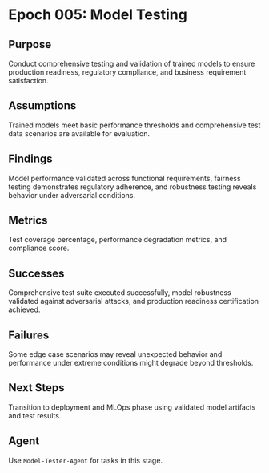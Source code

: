# Epoch 005: Model Testing

## Purpose
Conduct comprehensive testing and validation of trained models to ensure production readiness, regulatory compliance, and business requirement satisfaction.

## Assumptions
Trained models meet basic performance thresholds and comprehensive test data scenarios are available for evaluation.

## Findings
Model performance validated across functional requirements, fairness testing demonstrates regulatory adherence, and robustness testing reveals behavior under adversarial conditions.

## Metrics
Test coverage percentage, performance degradation metrics, and compliance score.

## Successes
Comprehensive test suite executed successfully, model robustness validated against adversarial attacks, and production readiness certification achieved.

## Failures
Some edge case scenarios may reveal unexpected behavior and performance under extreme conditions might degrade beyond thresholds.

## Next Steps
Transition to deployment and MLOps phase using validated model artifacts and test results.

## Agent
Use `Model-Tester-Agent` for tasks in this stage.
